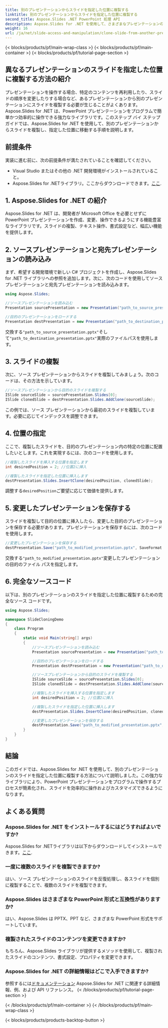```yaml
---
title: 別のプレゼンテーションからスライドを指定した位置に複製する
linktitle: 別のプレゼンテーションからスライドを指定した位置に複製する
second_title: Aspose.Slides .NET PowerPoint 処理 API
description: Aspose.Slides for .NET を使用して、さまざまなプレゼンテーションのスライドを指定した位置に複製する方法を学びます。スライドの複製、位置の指定、プレゼンテーションの保存を網羅した完全なソース コード付きのステップ バイ ステップ ガイドです。
weight: 16
url: /ja/net/slide-access-and-manipulation/clone-slide-from-another-presentation-specified-position/
---
```


{< blocks/products/pf/main-wrap-class >}
{< blocks/products/pf/main-container >}
{< blocks/products/pf/tutorial-page-section >}


## 異なるプレゼンテーションのスライドを指定した位置に複製する方法の紹介

プレゼンテーションを操作する場合、特定のコンテンツを再利用したり、スライドの順序を変更したりする場合など、あるプレゼンテーションから別のプレゼンテーションにスライドを複製する必要が生じることがよくあります。Aspose.Slides for .NET は、PowerPoint プレゼンテーションをプログラムで簡単かつ効率的に操作できる強力なライブラリです。このステップ バイ ステップ ガイドでは、Aspose.Slides for .NET を使用して、別のプレゼンテーションからスライドを複製し、指定した位置に移動する手順を説明します。

## 前提条件

実装に進む前に、次の前提条件が満たされていることを確認してください。

- Visual Studio またはその他の .NET 開発環境がインストールされていること。
-  Aspose.Slides for .NETライブラリ。ここからダウンロードできます。[ここ](https://releases.aspose.com/slides/net/).

## 1. Aspose.Slides for .NET の紹介

Aspose.Slides for .NET は、開発者が Microsoft Office を必要とせずに PowerPoint プレゼンテーションを作成、変更、操作できるようにする機能豊富なライブラリです。スライドの複製、テキスト操作、書式設定など、幅広い機能を提供します。

## 2. ソースプレゼンテーションと宛先プレゼンテーションの読み込み

まず、希望する開発環境で新しい C# プロジェクトを作成し、Aspose.Slides for .NET ライブラリへの参照を追加します。次に、次のコードを使用してソース プレゼンテーションと宛先プレゼンテーションを読み込みます。

```csharp
using Aspose.Slides;

//ソースプレゼンテーションを読み込む
Presentation sourcePresentation = new Presentation("path_to_source_presentation.pptx");

//目的のプレゼンテーションをロードする
Presentation destPresentation = new Presentation("path_to_destination_presentation.pptx");
```

交換する`"path_to_source_presentation.pptx"`そして`"path_to_destination_presentation.pptx"`実際のファイルパスを使用します。

## 3. スライドの複製

次に、ソース プレゼンテーションからスライドを複製してみましょう。次のコードは、その方法を示しています。

```csharp
//ソースプレゼンテーションから目的のスライドを複製する
ISlide sourceSlide = sourcePresentation.Slides[0];
ISlide clonedSlide = destPresentation.Slides.AddClone(sourceSlide);
```

この例では、ソース プレゼンテーションから最初のスライドを複製しています。必要に応じてインデックスを調整できます。

## 4. 位置の指定

ここで、複製したスライドを、目的のプレゼンテーション内の特定の位置に配置したいとします。これを実現するには、次のコードを使用します。

```csharp
//複製したスライドを挿入する位置を指定します
int desiredPosition = 2; //位置2に挿入

//複製したスライドを指定した位置に挿入します
destPresentation.Slides.InsertClone(desiredPosition, clonedSlide);
```

調整する`desiredPosition`ご要望に応じて価値を提供します。

## 5. 変更したプレゼンテーションを保存する

スライドを複製して目的の位置に挿入したら、変更した目的のプレゼンテーションを保存する必要があります。プレゼンテーションを保存するには、次のコードを使用します。

```csharp
//変更したプレゼンテーションを保存する
destPresentation.Save("path_to_modified_presentation.pptx", SaveFormat.Pptx);
```

交換する`"path_to_modified_presentation.pptx"`変更したプレゼンテーションの目的のファイル パスを指定します。

## 6. 完全なソースコード

以下は、別のプレゼンテーションのスライドを指定した位置に複製するための完全なソース コードです。

```csharp
using Aspose.Slides;

namespace SlideCloningDemo
{
    class Program
    {
        static void Main(string[] args)
        {
            //ソースプレゼンテーションを読み込む
            Presentation sourcePresentation = new Presentation("path_to_source_presentation.pptx");

            //目的のプレゼンテーションをロードする
            Presentation destPresentation = new Presentation("path_to_destination_presentation.pptx");

            //ソースプレゼンテーションから目的のスライドを複製する
            ISlide sourceSlide = sourcePresentation.Slides[0];
            ISlide clonedSlide = destPresentation.Slides.AddClone(sourceSlide);

            //複製したスライドを挿入する位置を指定します
            int desiredPosition = 2; //位置2に挿入

            //複製したスライドを指定した位置に挿入します
            destPresentation.Slides.InsertClone(desiredPosition, clonedSlide);

            //変更したプレゼンテーションを保存する
            destPresentation.Save("path_to_modified_presentation.pptx", SaveFormat.Pptx);
        }
    }
}
```

## 結論

このガイドでは、Aspose.Slides for .NET を使用して、別のプレゼンテーションのスライドを指定した位置に複製する方法について説明しました。この強力なライブラリにより、PowerPoint プレゼンテーションをプログラムで操作するプロセスが簡素化され、スライドを効率的に操作およびカスタマイズできるようになります。

## よくある質問

### Aspose.Slides for .NET をインストールするにはどうすればよいですか?

 Aspose.Slides for .NETライブラリは以下からダウンロードしてインストールできます。[ここ](https://releases.aspose.com/slides/net/).

### 一度に複数のスライドを複製できますか?

はい、ソース プレゼンテーションのスライドを反復処理し、各スライドを個別に複製することで、複数のスライドを複製できます。

### Aspose.Slides はさまざまな PowerPoint 形式と互換性がありますか?

はい、Aspose.Slides は PPTX、PPT など、さまざまな PowerPoint 形式をサポートしています。

### 複製されたスライドのコンテンツを変更できますか?

もちろん、Aspose.Slides ライブラリが提供するメソッドを使用して、複製されたスライドのコンテンツ、書式設定、プロパティを変更できます。

### Aspose.Slides for .NET の詳細情報はどこで入手できますか?

参照するには[ドキュメンテーション](https://reference.aspose.com/slides/net/) Aspose.Slides for .NET に関連する詳細情報、例、および API リファレンス。
{< /blocks/products/pf/tutorial-page-section >}

{< /blocks/products/pf/main-container >}
{< /blocks/products/pf/main-wrap-class >}

{< blocks/products/products-backtop-button >}
